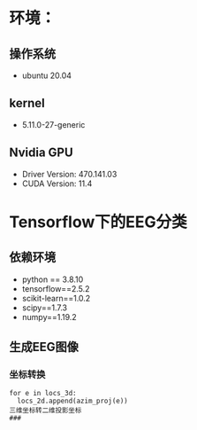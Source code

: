 # 环境：
## 操作系统
   - ubuntu 20.04 
## kernel
   - 5.11.0-27-generic
## Nvidia GPU
   - Driver Version: 470.141.03
   - CUDA Version: 11.4 
# Tensorflow下的EEG分类
## 依赖环境
   - python == 3.8.10
   - tensorflow==2.5.2
   - scikit-learn==1.0.2
   - scipy==1.7.3
   - numpy==1.19.2
## 生成EEG图像
### 坐标转换
```
for e in locs_3d:
  locs_2d.append(azim_proj(e))
三维坐标转二维投影坐标
### 
